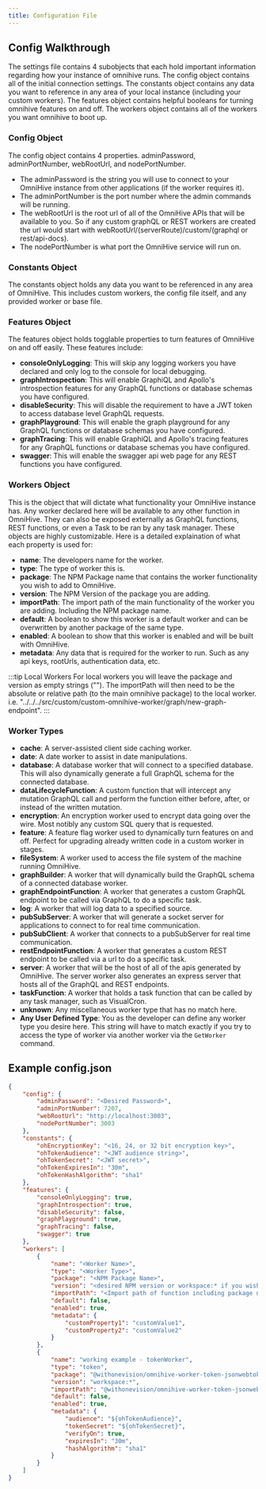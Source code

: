 ```yaml
---
title: Configuration File
---
```


## Config Walkthrough

The settings file contains 4 subobjects that each hold important information regarding how your instance of omnihive runs. The config object contains all of the initial connection settings.
The constants object contains any data you want to reference in any area of your local instance (including your custom workers). The features object contains helpful booleans for turning
omnihive features on and off. The workers object contains all of the workers you want omnihive to boot up.

### Config Object

The config object contains 4 properties. adminPassword, adminPortNumber, webRootUrl, and nodePortNumber.

-   The adminPassword is the string you will use to connect to your OmniHive instance from other applications (if the worker requires it).
-   The adminPortNumber is the port number where the admin commands will be running.
-   The webRootUrl is the root url of all of the OmniHive APIs that will be available to you. So if any custom graphQL or REST workers are created the url would start
    with webRootUrl/(serverRoute)/custom/(graphql or rest/api-docs).
-   The nodePortNumber is what port the OmniHive service will run on.

### Constants Object

The constants object holds any data you want to be referenced in any area of OmniHive. This includes custom workers, the config file itself, and any provided worker or base file.

### Features Object

The features object holds togglable properties to turn features of OmniHive on and off easily. These features include:

-   <strong>consoleOnlyLogging</strong>: This will skip any logging workers you have declared and only log to the
    console for local debugging.
-   <strong>graphIntrospection</strong>: This will enable GraphiQL and Apollo's introspection features for any GraphQL
    functions or database schemas you have configured.
-   <strong>disableSecurity</strong>: This will disable the requirement to have a JWT token to access database level
    GraphQL requests.
-   <strong>graphPlayground</strong>: This will enable the graph playground for any GraphQL functions or database
    schemas you have configured.
-   <strong>graphTracing</strong>: This will enable GraphiQL and Apollo's tracing features for any GraphQL functions or
    database schemas you have configured.
-   <strong>swagger</strong>: This will enable the swagger api web page for any REST functions you have configured.

### Workers Object

This is the object that will dictate what functionality your OmniHive instance has. Any worker declared here will be available to any other function in OmniHive. They can also be exposed
externally as GraphQL functions, REST functions, or even a Task to be ran by any task manager. These objects are highly customizable. Here is a detailed explaination of what each property
is used for:

-   <strong>name</strong>: The developers name for the worker.
-   <strong>type</strong>: The type of worker this is.
-   <strong>package</strong>: The NPM Package name that contains the worker functionality you wish to add to OmniHive.
-   <strong>version</strong>: The NPM Version of the package you are adding.
-   <strong>importPath</strong>: The import path of the main functionality of the worker you are adding. Including the
    NPM package name.
-   <strong>default</strong>: A boolean to show this worker is a default worker and can be overwritten by another
    package of the same type.
-   <strong>enabled</strong>: A boolean to show that this worker is enabled and will be built with OmniHive.
-   <strong>metadata</strong>: Any data that is required for the worker to run. Such as any api keys, rootUrls,
    authentication data, etc.

:::tip Local Workers
For local workers you will leave the package and version as empty strings (""). The importPath will then need to be the absolute or relative path (to the main omnihive package) to the local worker.
i.e. "../../../src/custom/custom-omnihive-worker/graph/new-graph-endpoint".
:::

### Worker Types

-   <strong>cache</strong>: A server-assisted client side caching worker.
-   <strong>date</strong>: A date worker to assist in date manipulations.
-   <strong>database</strong>: A database worker that will connect to a specified database. This will also dynamically
    generate a full GraphQL schema for the connected database.
-   <strong>dataLifecycleFunction</strong>: A custom function that will intercept any mutation GraphQL call and perform
    the function either before, after, or instead of the written mutation.
-   <strong>encryption</strong>: An encryption worker used to encrypt data going over the wire. Most notibly any custom
    SQL query that is requested.
-   <strong>feature</strong>: A feature flag worker used to dynamically turn features on and off. Perfect for upgrading
    already written code in a custom worker in stages.
-   <strong>fileSystem</strong>: A worker used to access the file system of the machine running OmniHive.
-   <strong>graphBuilder</strong>: A worker that will dynamically build the GraphQL schema of a connected database
    worker.
-   <strong>graphEndpointFunction</strong>: A worker that generates a custom GraphQL endpoint to be called via GraphQL
    to do a specific task.
-   <strong>log</strong>: A worker that will log data to a specified source.
-   <strong>pubSubServer</strong>: A worker that will generate a socket server for applications to connect to for real
    time communication.
-   <strong>pubSubClient</strong>: A worker that connects to a pubSubServer for real time communication.
-   <strong>restEndpointFunction</strong>: A worker that generates a custom REST endpoint to be called via a url to do a
    specific task.
-   <strong>server</strong>: A worker that will be the host of all of the apis generated by OmniHive. The server worker
    also generates an express server that hosts all of the GraphQL and REST endpoints.
-   <strong>taskFunction</strong>: A worker that holds a task function that can be called by any task manager, such as
    VisualCron.
-   <strong>unknown</strong>: Any miscellaneous worker type that has no match here.
-   <strong>Any User Defined Type</strong>: You as the developer can define any worker type you desire here. This string
    will have to match exactly if you try to access the type of worker via another worker via the `GetWorker` command.

## Example config.json

```json title="./settings/omnihive_dev_config.json"
{
    "config": {
        "adminPassword": "<Desired Password>",
        "adminPortNumber": 7207,
        "webRootUrl": "http://localhost:3003",
        "nodePortNumber": 3003
    },
    "constants": {
        "ohEncryptionKey": "<16, 24, or 32 bit encryption key>",
        "ohTokenAudience": "<JWT audience string>",
        "ohTokenSecret": "<JWT secret>",
        "ohTokenExpiresIn": "30m",
        "ohTokenHashAlgorithm": "sha1"
    },
    "features": {
        "consoleOnlyLogging": true,
        "graphIntrospection": true,
        "disableSecurity": false,
        "graphPlayground": true,
        "graphTracing": false,
        "swagger": true
    },
    "workers": [
        {
            "name": "<Worker Name>",
            "type": "<Worker Type>",
            "package": "<NPM Package Name>",
            "version": "<desired NPM version or workspace:* if you wish to use the local version>",
            "importPath": "<Import path of function including package name>",
            "default": false,
            "enabled": true,
            "metadata": {
                "customProperty1": "customValue1",
                "customProperty2": "customValue2"
            }
        },
        {
            "name": "working example - tokenWorker",
            "type": "token",
            "package": "@withonevision/omnihive-worker-token-jsonwebtoken",
            "version": "workspace:*",
            "importPath": "@withonevision/omnihive-worker-token-jsonwebtoken/index",
            "default": false,
            "enabled": true,
            "metadata": {
                "audience": "${ohTokenAudience}",
                "tokenSecret": "${ohTokenSecret}",
                "verifyOn": true,
                "expiresIn": "30m",
                "hashAlgorithm": "sha1"
            }
        }
    ]
}
```
